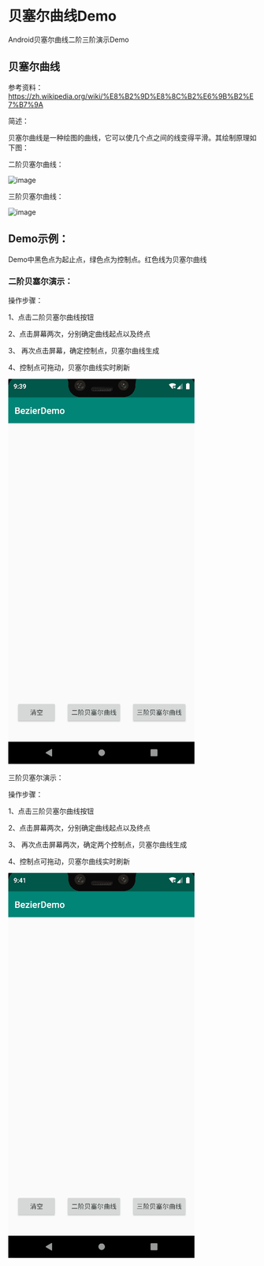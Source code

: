 # 贝塞尔曲线Demo

Android贝塞尔曲线二阶三阶演示Demo

## 贝塞尔曲线

参考资料：https://zh.wikipedia.org/wiki/%E8%B2%9D%E8%8C%B2%E6%9B%B2%E7%B7%9A

简述：

贝塞尔曲线是一种绘图的曲线，它可以使几个点之间的线变得平滑。其绘制原理如下图：

二阶贝塞尔曲线：

![image](https://github.com/cjfu/bezierDemo/blob/master/240px-Bézier_2_big.gif)

三阶贝塞尔曲线：

![image](https://github.com/cjfu/bezierDemo/blob/master/240px-Bézier_3_big.gif)

## Demo示例：

Demo中黑色点为起止点，绿色点为控制点。红色线为贝塞尔曲线

### 二阶贝塞尔演示：

操作步骤：

1、点击二阶贝塞尔曲线按钮

2、点击屏幕两次，分别确定曲线起点以及终点

3、 再次点击屏幕，确定控制点，贝塞尔曲线生成

4、控制点可拖动，贝塞尔曲线实时刷新

![image](https://github.com/cjfu/bezierDemo/blob/master/二阶贝塞尔Demo.gif)

三阶贝塞尔演示：

操作步骤：

1、点击三阶贝塞尔曲线按钮

2、点击屏幕两次，分别确定曲线起点以及终点

3、 再次点击屏幕两次，确定两个控制点，贝塞尔曲线生成

4、控制点可拖动，贝塞尔曲线实时刷新

![image](https://github.com/cjfu/bezierDemo/blob/master/三阶贝塞尔Demo.gif)

